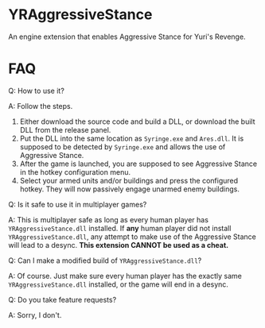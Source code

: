 # YRAggressiveStance
An engine extension that enables Aggressive Stance for Yuri's Revenge.

# FAQ

Q: How to use it?

A: Follow the steps.
1. Either download the source code and build a DLL, or download the built DLL from the release panel.
2. Put the DLL into the same location as `Syringe.exe` and `Ares.dll`. It is supposed to be detected by `Syringe.exe` and allows the use of Aggressive Stance.
3. After the game is launched, you are supposed to see Aggressive Stance in the hotkey configuration menu.
4. Select your armed units and/or buildings and press the configured hotkey. They will now passively engage unarmed enemy buildings.

Q: Is it safe to use it in multiplayer games?

A: This is multiplayer safe as long as every human player has `YRAggressiveStance.dll` installed. If **any** human player did not install `YRAggressiveStance.dll`, any attempt to make use of the Aggressive Stance will lead to a desync. **This extension CANNOT be used as a cheat.**

Q: Can I make a modified build of `YRAggressiveStance.dll`?

A: Of course. Just make sure every human player has the exactly same `YRAggressiveStance.dll` installed, or the game will end in a desync.

Q: Do you take feature requests?

A: Sorry, I don't.
